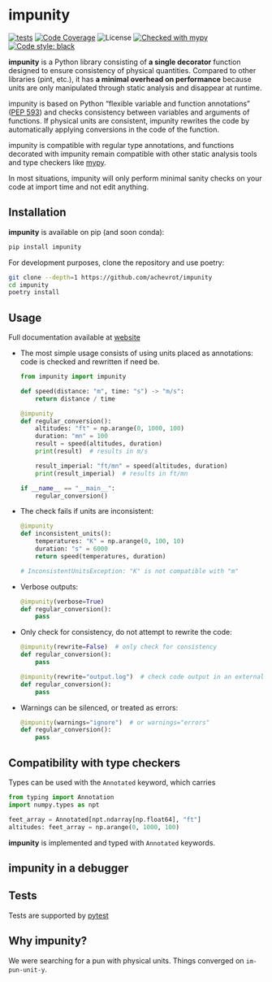 # impunity
[![tests](https://github.com/achevrot/impunity/actions/workflows/run-tests.yml/badge.svg)](https://github.com/achevrot/impunity/actions/workflows/run-tests.yml)
[![Code Coverage](https://img.shields.io/codecov/c/github/achevrot/impunity.svg)](https://codecov.io/gh/achevrot/impunity)
![License](https://img.shields.io/pypi/l/impunity.svg) [![Checked with mypy](https://img.shields.io/badge/mypy-checked-blue.svg)](https://mypy.readthedocs.io/) [![Code style: black](https://img.shields.io/badge/code%20style-black-black.svg)](https://github.com/psf/black)

**impunity** is a Python library consisting of **a single decorator** function designed to ensure consistency of physical quantities. Compared to other libraries (pint, etc.), it has **a minimal overhead on performance** because units are only manipulated through static analysis and disappear at runtime.

impunity is based on Python “flexible variable and function annotations” ([PEP 593](https://peps.python.org/pep-0593/)) and checks consistency between variables and arguments of functions. If physical units are consistent, impunity rewrites the code by automatically applying conversions in the code of the function.

impunity is compatible with regular type annotations, and functions decorated with impunity remain compatible with other static analysis tools and type checkers like [mypy](https://mypy.readthedocs.io/).

In most situations, impunity will only perform minimal sanity checks on your code at import time and not edit anything.

## Installation

**impunity** is available on pip (and soon conda):

```sh
pip install impunity
```

For development purposes, clone the repository and use poetry:

```sh
git clone --depth=1 https://github.com/achevrot/impunity
cd impunity
poetry install
```

## Usage

Full documentation available at [website]()

- The most simple usage consists of using units placed as annotations: code is checked and rewritten if need be.

  ```python
  from impunity import impunity

  def speed(distance: "m", time: "s") -> "m/s":
      return distance / time

  @impunity
  def regular_conversion():
      altitudes: "ft" = np.arange(0, 1000, 100)
      duration: "mn" = 100
      result = speed(altitudes, duration)
      print(result)  # results in m/s

      result_imperial: "ft/mn" = speed(altitudes, duration)
      print(result_imperial)  # results in ft/mn

  if __name__ == "__main__":
      regular_conversion()
  ```

- The check fails if units are inconsistent:

  ```python
  @impunity
  def inconsistent_units():
      temperatures: "K" = np.arange(0, 100, 10)
      duration: "s" = 6000
      return speed(temperatures, duration)

  # InconsistentUnitsException: "K" is not compatible with "m"

  ```

- Verbose outputs:

  ```python
  @impunity(verbose=True)
  def regular_conversion():
      pass
  ```

- Only check for consistency, do not attempt to rewrite the code:

  ```python
  @impunity(rewrite=False)  # only check for consistency
  def regular_conversion():
      pass

  @impunity(rewrite="output.log")  # check code output in an external file
  def regular_conversion():
      pass
  ```

- Warnings can be silenced, or treated as errors:

  ```python
  @impunity(warnings="ignore")  # or warnings="errors"
  def regular_conversion():
      pass
  ```

## Compatibility with type checkers

Types can be used with the `Annotated` keyword, which carries

```python
from typing import Annotation
import numpy.types as npt

feet_array = Annotated[npt.ndarray[np.float64], "ft"]
altitudes: feet_array = np.arange(0, 1000, 100)
```

**impunity** is implemented and typed with `Annotated` keywords.

## impunity in a debugger

## Tests

Tests are supported by [pytest]()

## Why impunity?

We were searching for a pun with physical units. Things converged on `im-pun-unit-y`.
